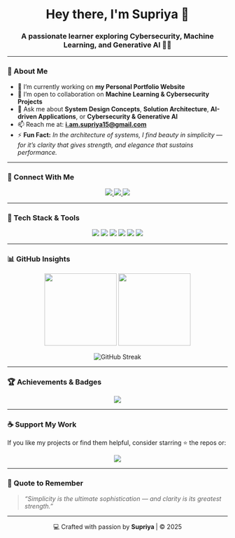 <!-- 👋 Supriya Kumari - GitHub Profile README -->

<h1 align="center">Hey there, I'm Supriya 👋</h1>

<h3 align="center">A passionate learner exploring Cybersecurity, Machine Learning, and Generative AI 🤖🔐</h3>

---

### 🌟 About Me

- 🔭 I’m currently working on **my Personal Portfolio Website**  
- 👯 I’m open to collaboration on **Machine Learning & Cybersecurity Projects**  
- 💬 Ask me about **System Design Concepts**, **Solution Architecture**, **AI-driven Applications**, or **Cybersecurity & Generative AI**  
- 📫 Reach me at: **[i.am.supriya15@gmail.com](mailto:i.am.supriya15@gmail.com)**  
- ⚡ **Fun Fact:** *In the architecture of systems, I find beauty in simplicity — for it’s clarity that gives strength, and elegance that sustains performance.*

---

### 🤝 Connect With Me

<p align="center">
  <a href="https://www.linkedin.com/in/supriya-kumari15" target="_blank">
    <img src="https://img.shields.io/badge/LinkedIn-Supriya%20Kumari-blue?style=for-the-badge&logo=linkedin"/>
  </a>
  <a href="https://discord.com/users/1405847204475834458" target="_blank">
    <img src="https://img.shields.io/badge/Discord-Supriya%20Cybertech-7289DA?style=for-the-badge&logo=discord" />
  </a>
  <a href="mailto:i.am.supriya15@gmail.com">
    <img src="https://img.shields.io/badge/Email-Me%20Here-red?style=for-the-badge&logo=gmail" />
  </a>
</p>

----

### 🧠 Tech Stack & Tools

<p align="center">
  <!-- Programming Languages -->
  <img src="https://skillicons.dev/icons?i=python,java,cpp,cs,javascript,typescript,php,kotlin"/>
  <!-- Web Frameworks -->
  <img src="https://skillicons.dev/icons?i=react,nextjs,nodejs,angular,bootstrap,tailwind,flask,spring"/>
  <!-- AI/ML Tools -->
  <img src="https://skillicons.dev/icons?i=pytorch,tensorflow,sklearn,pandas,seaborn"/>
  <!-- Cloud / DevOps -->
  <img src="https://skillicons.dev/icons?i=aws,azure,gcp,dotnet,kubernetes,kafka,firebase,git"/>
  <!-- Databases -->
  <img src="https://skillicons.dev/icons?i=mysql,sqlite,oracle,mongodb,mssql"/>
  <!-- Others -->
  <img src="https://skillicons.dev/icons?i=linux,arduino,blender,html,css,illustrator"/>
</p>

---

### 📊 GitHub Insights

<p align="center">
  <img src="https://github-readme-stats.vercel.app/api?username=supriya-cybertech&show_icons=true&theme=tokyonight" height="165" />
  <img src="https://github-readme-stats.vercel.app/api/top-langs/?username=supriya-cybertech&layout=compact&theme=tokyonight" height="165" />
</p>

<p align="center">
  <img src="https://streak-stats.demolab.com/?user=supriya-cybertech&theme=tokyonight" alt="GitHub Streak" />
</p>

---

### 🏆 Achievements & Badges

<p align="center">
  <img src="https://github-profile-trophy.vercel.app/?username=supriya-cybertech&theme=onedark&no-frame=true&margin-w=10&margin-h=10" />
</p>

---

### ☕ Support My Work

If you like my projects or find them helpful, consider starring ⭐ the repos or:

<p align="center">
  <a href="https://github.com/supriya-cybertech">
    <img src="https://img.shields.io/badge/Follow%20on%20GitHub-black?style=for-the-badge&logo=github" />
  </a>
</p>

---

### 💫 Quote to Remember
> *“Simplicity is the ultimate sophistication — and clarity is its greatest strength.”*

---

<p align="center">💻 Crafted with passion by <b>Supriya </b> | © 2025</p>
